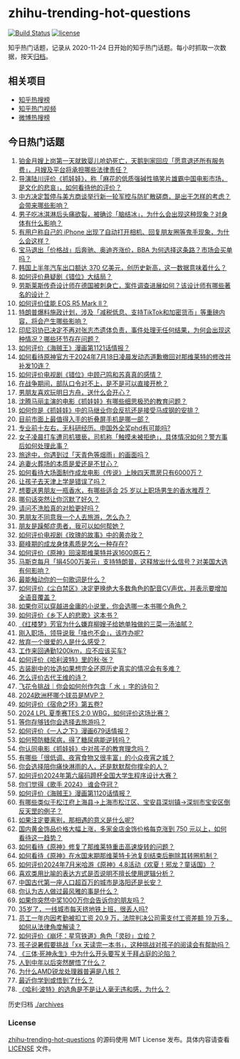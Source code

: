 # zhihu-trending-hot-questions

[![Build Status](https://github.com/justjavac/zhihu-trending-hot-questions/workflows/ci/badge.svg?branch=master)](https://github.com/justjavac/zhihu-trending-hot-questions/actions)
[![license](https://img.shields.io/github/license/justjavac/zhihu-trending-hot-questions)](https://github.com/justjavac/zhihu-trending-hot-questions/blob/master/LICENSE)

知乎热门话题，记录从 2020-11-24
日开始的知乎热门话题。每小时抓取一次数据，按天[归档](./archives)。

## 相关项目

- [知乎热搜榜](https://github.com/justjavac/zhihu-trending-top-search)
- [知乎热门视频](https://github.com/justjavac/zhihu-trending-hot-video)
- [微博热搜榜](https://github.com/justjavac/weibo-trending-hot-search)

## 今日热门话题

<!-- BEGIN -->
<!-- 最后更新时间 Thu Jul 18 2024 04:17:54 GMT+0800 (China Standard Time) -->

1. [铂金月嫂上岗第一天就致婴儿呛奶死亡，天鹅到家回应「愿意退还所有服务费」，月嫂及平台将承担哪些法律责任？](https://www.zhihu.com/question/661771395)
1. [导演陆川评价《抓娃娃》，称「麻花的低质强碱性搞笑片雄霸中国电影市场，是文化的悲哀」，如何看待他的评价？](https://www.zhihu.com/question/661839185)
1. [中方决定暂停与美方商谈举行新一轮军控与防扩散磋商，是出于怎样的考虑？会带来哪些影响？](https://www.zhihu.com/question/661845570)
1. [男子吃冰淇淋后头痛欲裂，被确诊「脑结冰」，为什么会出现这种现象？对身体有什么影响？](https://www.zhihu.com/question/661832865)
1. [有用户称自己的 iPhone 出现了自动打开相机、回复朋友圈等鬼手现象，为什么会这样？](https://www.zhihu.com/question/661784998)
1. [宝马退出「价格战」后奔驰、奥迪齐涨价，BBA 为何选择这条路？市场会买单吗？](https://www.zhihu.com/question/661765827)
1. [韩国上半年汽车出口额达 370 亿美元，创历史新高，这一数据意味着什么？](https://www.zhihu.com/question/661756557)
1. [如何评价悬疑剧《错位》大结局？](https://www.zhihu.com/question/661851692)
1. [劳斯莱斯传奇设计师在德国被刺身亡，案件调查进展如何？该设计师有哪些著名的设计？](https://www.zhihu.com/question/661729421)
1. [如何评价佳能 EOS R5 Mark II？](https://www.zhihu.com/question/661865805)
1. [特朗普爆料施政计划，涉及「减税低息、支持TikTok和加密货币」等重磅内容，将会产生哪些影响？](https://www.zhihu.com/question/661825543)
1. [印尼羽协已决定不再对张志杰遗体负责，事件处理无任何结果，为何会出现这种情况？哪些环节存在问题？](https://www.zhihu.com/question/661821307)
1. [如何评价《海贼王》漫画第1121话情报？](https://www.zhihu.com/question/661793211)
1. [如何看待原神官方于2024年7月18日凌晨发动态道歉撤回对那维莱特的修改并补发10连？](https://www.zhihu.com/question/661881107)
1. [如何评价电视剧《错位》中顾己鸣和苏真真的感情？](https://www.zhihu.com/question/661566296)
1. [在战争期间，部队口令对不上，是不是可以直接开枪？](https://www.zhihu.com/question/619790421)
1. [男朋友喜欢玩明日方舟，送什么会开心？](https://www.zhihu.com/question/661320215)
1. [沈腾马丽主演的电影《抓娃娃》有哪些细思极恐的教育问题？](https://www.zhihu.com/question/661666581)
1. [如何你是《抓娃娃》中的马继业你会反抗还是接受马成钢的安排？](https://www.zhihu.com/question/661671720)
1. [目前市面上最值得入手的折叠屏手机是哪一部？](https://www.zhihu.com/question/516500824)
1. [专业前十左右，无科研经历。申国外全奖phd有可能吗?](https://www.zhihu.com/question/586362433)
1. [女子凌晨打车遭司机猥亵，司机称「触摸未被拒绝」，具体情况如何？警方事后如何处理此事？](https://www.zhihu.com/question/661737724)
1. [旅途中，你遇到过「天青色等烟雨」的画面吗？](https://www.zhihu.com/question/661265040)
1. [追妻火葬场的本质是爱还是不甘心？](https://www.zhihu.com/question/658053256)
1. [如何看待大场面制作成龙电影《传说》上映四天票房只有6000万？](https://www.zhihu.com/question/661644912)
1. [让孩子去天津上学是错误了吗？](https://www.zhihu.com/question/659863240)
1. [想要送男朋友一瓶香水，有哪些适合 25 岁以上职场男生的香水推荐？](https://www.zhihu.com/question/654497331)
1. [哪句话突然让你沉默了好久？](https://www.zhihu.com/question/634057724)
1. [请问不洗脸真的对脸更好吗？](https://www.zhihu.com/question/653829859)
1. [男朋友不同意我一个人去旅游，怎么办？](https://www.zhihu.com/question/661184776)
1. [朋友是躁郁症患者，我可以如何帮她？](https://www.zhihu.com/question/661122633)
1. [如何评价电视剧《玫瑰的故事》中的黄亦玫？](https://www.zhihu.com/question/658429182)
1. [巅峰期的成龙身体素质是怎么一种存在?](https://www.zhihu.com/question/29200738)
1. [如何评价《原神》回滚那维莱特并返1600原石？](https://www.zhihu.com/question/661880976)
1. [马斯克每月「捐4500万美元」支持特朗普，这释放出什么信号？对美国大选有何影响？](https://www.zhihu.com/question/661735814)
1. [最能触动你的一句歌词是什么？](https://www.zhihu.com/question/659327143)
1. [如何评价《尘白禁区》决定更换绝大多数角色的配音CV声优，并表示要增加全语音覆盖？](https://www.zhihu.com/question/661869853)
1. [如果你可以穿越进金庸的小说里，你会选哪一本书哪个角色？](https://www.zhihu.com/question/658911619)
1. [如何评价《乡下人的悲歌》这本书？](https://www.zhihu.com/question/61945888)
1. [《红楼梦》芳官为什么嫌弃柳嫂子给她单独做的三菜一汤油腻？](https://www.zhihu.com/question/661650524)
1. [刚入职场，领导说我「啥也不会」，该咋办呢?](https://www.zhihu.com/question/661694485)
1. [放弃一个很爱的人是什么感受？](https://www.zhihu.com/question/286202264)
1. [工作来回通勤1200km，应不应该买车?](https://www.zhihu.com/question/661638788)
1. [如何评价《哈利波特》里的秋·张？](https://www.zhihu.com/question/438739182)
1. [古装剧中的妆造如果想完全还原历史真实的情况会有多难？](https://www.zhihu.com/question/661142211)
1. [怎么评价古代王维的诗？](https://www.zhihu.com/question/661367012)
1. [飞花令挑战｜你会如何创作包含「 水 」字的诗句？](https://www.zhihu.com/question/661525504)
1. [2024欧洲杯哪个球员是MVP？](https://www.zhihu.com/question/661781259)
1. [如何评价《宿命之环》第五卷?](https://www.zhihu.com/question/661836564)
1. [2024 LPL 夏季赛TES 2:0 WBG，如何评价这场比赛？](https://www.zhihu.com/question/661860650)
1. [等你存够钱你会选择去旅游吗？](https://www.zhihu.com/question/661731819)
1. [如何评价《一人之下》漫画679话情报？](https://www.zhihu.com/question/661844494)
1. [如何预防糖尿病，得了糖尿病能逆转吗？](https://www.zhihu.com/question/661827413)
1. [你认同电影《抓娃娃》中对孩子的教育理念吗？](https://www.zhihu.com/question/661579704)
1. [有哪些「很低调、夜宵食物又很丰富」的小众夜宵之城？](https://www.zhihu.com/question/661261413)
1. [你会选择陪你痛快淋雨的人，还是默默帮你撑伞的人？](https://www.zhihu.com/question/661411107)
1. [如何评价2024年第六届码蹄杯全国大学生程序设计大赛？](https://www.zhihu.com/question/654193746)
1. [你们觉得《歌手 2024》 谁会夺冠？](https://www.zhihu.com/question/661762040)
1. [如何评价《海贼王》漫画第1120话情报？](https://www.zhihu.com/question/661141871)
1. [有哪些类似于松江府上海县→上海市松江区、宝安县深圳镇→深圳市宝安区倒反天罡的例子？](https://www.zhihu.com/question/661526349)
1. [如果注定要离别，那相遇的意义是什么呢?](https://www.zhihu.com/question/661739984)
1. [国内黄金饰品价格大幅上涨，多家金店金饰价格每克涨到 750 元以上，如何看待这一趋势？](https://www.zhihu.com/question/661824711)
1. [如何看待《原神》修复了那维莱特重击高速旋转的问题？](https://www.zhihu.com/question/661822098)
1. [如何看待《原神》在水国末期那维莱特卡池复刻结束后删除其转圈机制？](https://www.zhihu.com/question/661832690)
1. [如何评价2024年7月米哈游《原神》4.8活动《欢夏！邪龙？童话国》？](https://www.zhihu.com/question/661819101)
1. [喜欢类用比喻的表达方式是否说明不擅长使用逻辑分析？](https://www.zhihu.com/question/661170446)
1. [中国古代第一座人口超百万的城市是洛阳还是长安？](https://www.zhihu.com/question/660116081)
1. [你认为古人做过最风雅的事是什么？](https://www.zhihu.com/question/661121287)
1. [如果你突然中奖1000万你会告诉你的朋友吗？](https://www.zhihu.com/question/661699150)
1. [35岁了，一线城市每天挤地铁上班，很丢人吗?](https://www.zhihu.com/question/658346031)
1. [员工一年内因考勤被扣工资 20.9 万，法院判决公司需支付工资差额 19 万多，如何从法律角度解读？](https://www.zhihu.com/question/661834330)
1. [如何评价《崩坏：星穹铁道》角色「灵砂」立绘？](https://www.zhihu.com/question/661836711)
1. [孩子说暑假要挑战「xx 天读完一本书」，这种挑战对孩子的阅读会有帮助吗？](https://www.zhihu.com/question/660702719)
1. [《三体·死神永生》中为什么开头要写关于拜占庭的沦陷？](https://www.zhihu.com/question/406330008)
1. [人到中年以后突然醒悟了什么？](https://www.zhihu.com/question/660964549)
1. [为什么AMD锐龙处理器普遍是八核？](https://www.zhihu.com/question/601824697)
1. [最近你学到或悟到了什么？](https://www.zhihu.com/question/658927462)
1. [《哈利·波特》的选角是不是让人毫无违和感，为什么？](https://www.zhihu.com/question/304264702)

<!-- END -->

历史归档 [./archives](./archives)

### License

[zhihu-trending-hot-questions](https://github.com/justjavac/zhihu-trending-hot-questions)
的源码使用 MIT License 发布。具体内容请查看 [LICENSE](./LICENSE) 文件。
